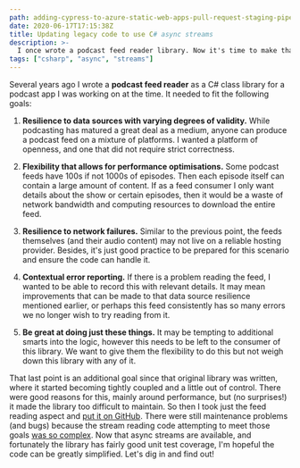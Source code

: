 ```yaml
---
path: adding-cypress-to-azure-static-web-apps-pull-request-staging-pipeline
date: 2020-06-17T17:15:38Z
title: Updating legacy code to use C# async streams
description: >-
  I once wrote a podcast feed reader library. Now it's time to make that code readable.
tags: ["csharp", "async", "streams"]
---
```


Several years ago I wrote a **podcast feed reader** as a C# class library for a podcast app I was working on at the time.
It needed to fit the following goals:

1. **Resilience to data sources with varying degrees of validity.**
While podcasting has matured a great deal as a medium, anyone can produce a podcast feed on a mixture of platforms.
I wanted a platform of openness, and one that did not require strict correctness.

1. **Flexibility that allows for performance optimisations.**
Some podcast feeds have 100s if not 1000s of episodes.
Then each episode itself can contain a large amount of content.
If as a feed consumer I only want details about the show or certain episodes, then it would be a waste of network bandwidth and computing resources to download the entire feed.

1. **Resilience to network failures.**
Similar to the previous point, the feeds themselves (and their audio content) may not live on a reliable hosting provider.
Besides, it's just good practice to be prepared for this scenario and ensure the code can handle it.

1. **Contextual error reporting.**
If there is a problem reading the feed, I wanted to be able to record this with relevant details.
It may mean improvements that can be made to that data source resilience mentioned earlier,
or perhaps this feed consistently has so many errors we no longer wish to try reading from it.

1. **Be great at doing just these things.**
It may be tempting to additional smarts into the logic, however this needs to be left to the consumer of this library. 
We want to give them the flexibility to do this but not weigh down this library with any of it.

That last point is an additional goal since that original library was written, where it started becoming tightly coupled and a little out of control.
There were good reasons for this, mainly around performance, but (no surprises!) it made the library too difficult to maintain.
So then I took just the feed reading aspect and [put it on GitHub](https://github.com/alexangas/podcast-feed-reader).
There were still maintenance problems (and bugs) because the stream reading code attempting to meet those goals [was so complex](https://github.com/alexangas/podcast-feed-reader/blob/b09d0e6757c44a5bfd82cc0ac46510070b82c103/src/PodcastFeedReader/Readers/FeedReader.cs#L197).
Now that async streams are available, and fortunately the library has fairly good unit test coverage, I'm hopeful the code can be greatly simplified.
Let's dig in and find out!
 